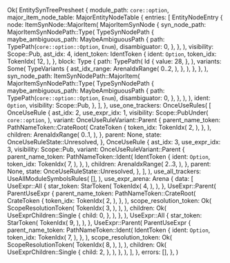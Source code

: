 Ok(
    EntitySynTreePresheet {
        module_path: `core::option`,
        major_item_node_table: MajorEntityNodeTable {
            entries: [
                EntityNodeEntry {
                    node: ItemSynNode::MajorItem(
                        MajorItemSynNode {
                            syn_node_path: MajorItemSynNodePath::Type(
                                TypeSynNodePath {
                                    maybe_ambiguous_path: MaybeAmbiguousPath {
                                        path: TypePath(`core::option::Option`, `Enum`),
                                        disambiguator: 0,
                                    },
                                },
                            ),
                            visibility: Scope::Pub,
                            ast_idx: 4,
                            ident_token: IdentToken {
                                ident: `Option`,
                                token_idx: TokenIdx(
                                    12,
                                ),
                            },
                            block: Type {
                                path: TypePath(
                                    Id {
                                        value: 28,
                                    },
                                ),
                                variants: Some(
                                    TypeVariants {
                                        ast_idx_range: ArenaIdxRange(
                                            0..2,
                                        ),
                                    },
                                ),
                            },
                        },
                    ),
                    syn_node_path: ItemSynNodePath::MajorItem(
                        MajorItemSynNodePath::Type(
                            TypeSynNodePath {
                                maybe_ambiguous_path: MaybeAmbiguousPath {
                                    path: TypePath(`core::option::Option`, `Enum`),
                                    disambiguator: 0,
                                },
                            },
                        ),
                    ),
                    ident: `Option`,
                    visibility: Scope::Pub,
                },
            ],
        },
        use_one_trackers: OnceUseRules(
            [
                OnceUseRule {
                    ast_idx: 2,
                    use_expr_idx: 1,
                    visibility: Scope::PubUnder(
                        `core::option`,
                    ),
                    variant: OnceUseRuleVariant::Parent {
                        parent_name_token: PathNameToken::CrateRoot(
                            CrateToken {
                                token_idx: TokenIdx(
                                    2,
                                ),
                            },
                        ),
                        children: ArenaIdxRange(
                            0..1,
                        ),
                    },
                    parent: None,
                    state: OnceUseRuleState::Unresolved,
                },
                OnceUseRule {
                    ast_idx: 3,
                    use_expr_idx: 3,
                    visibility: Scope::Pub,
                    variant: OnceUseRuleVariant::Parent {
                        parent_name_token: PathNameToken::Ident(
                            IdentToken {
                                ident: `Option`,
                                token_idx: TokenIdx(
                                    7,
                                ),
                            },
                        ),
                        children: ArenaIdxRange(
                            2..3,
                        ),
                    },
                    parent: None,
                    state: OnceUseRuleState::Unresolved,
                },
            ],
        ),
        use_all_trackers: UseAllModuleSymbolsRules(
            [],
        ),
        use_expr_arena: Arena {
            data: [
                UseExpr::All {
                    star_token: StarToken(
                        TokenIdx(
                            4,
                        ),
                    ),
                },
                UseExpr::Parent(
                    ParentUseExpr {
                        parent_name_token: PathNameToken::CrateRoot(
                            CrateToken {
                                token_idx: TokenIdx(
                                    2,
                                ),
                            },
                        ),
                        scope_resolution_token: Ok(
                            ScopeResolutionToken(
                                TokenIdx(
                                    3,
                                ),
                            ),
                        ),
                        children: Ok(
                            UseExprChildren::Single {
                                child: 0,
                            },
                        ),
                    },
                ),
                UseExpr::All {
                    star_token: StarToken(
                        TokenIdx(
                            9,
                        ),
                    ),
                },
                UseExpr::Parent(
                    ParentUseExpr {
                        parent_name_token: PathNameToken::Ident(
                            IdentToken {
                                ident: `Option`,
                                token_idx: TokenIdx(
                                    7,
                                ),
                            },
                        ),
                        scope_resolution_token: Ok(
                            ScopeResolutionToken(
                                TokenIdx(
                                    8,
                                ),
                            ),
                        ),
                        children: Ok(
                            UseExprChildren::Single {
                                child: 2,
                            },
                        ),
                    },
                ),
            ],
        },
        errors: [],
    },
)